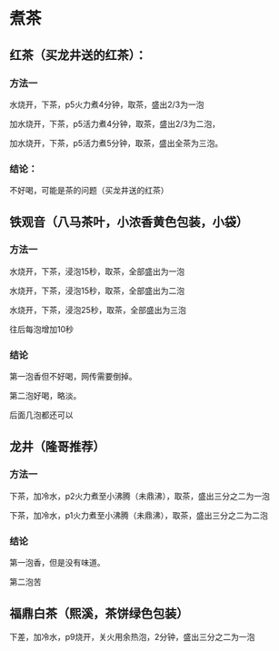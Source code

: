 # 煮茶

## 红茶（买龙井送的红茶）：

### 方法一

水烧开，下茶，p5火力煮4分钟，取茶，盛出2/3为一泡

加水烧开，下茶，p5活力煮4分钟，取茶，盛出2/3为二泡，

加水烧开，下茶，p5活力煮5分钟，取茶，盛出全茶为三泡。

### 结论：

不好喝，可能是茶的问题（买龙井送的红茶）

## 铁观音（八马茶叶，小浓香黄色包装，小袋）

### 方法一

水烧开，下茶，浸泡15秒，取茶，全部盛出为一泡

水烧开，下茶，浸泡15秒，取茶，全部盛出为二泡

水烧开，下茶，浸泡25秒，取茶，全部盛出为三泡

往后每泡增加10秒

### 结论

第一泡香但不好喝，网传需要倒掉。

第二泡好喝，略淡。

后面几泡都还可以

## 龙井（隆哥推荐）

### 方法一

下茶，加冷水，p2火力煮至小沸腾（未鼎沸），取茶，盛出三分之二为一泡

下茶，加冷水，p1火力煮至小沸腾（未鼎沸），取茶，盛出三分之二为二泡



### 结论

第一泡香，但是没有味道。

第二泡苦

## 福鼎白茶（熙溪，茶饼绿色包装）

下差，加冷水，p9烧开，关火用余热泡，2分钟，盛出三分之二为一泡









